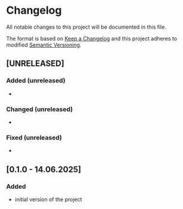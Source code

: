 # Changelog
All notable changes to this project will be documented in this file.

The format is based on [Keep a Changelog](http://keepachangelog.com/en/1.0.0/)
and this project adheres to modified [Semantic Versioning](http://semver.org/spec/v2.0.0.html).


## [UNRELEASED]
### Added (unreleased)
- 

### Changed (unreleased)
- 

### Fixed (unreleased)
- 

## [0.1.0 - 14.06.2025]
### Added
- initial version of the project
